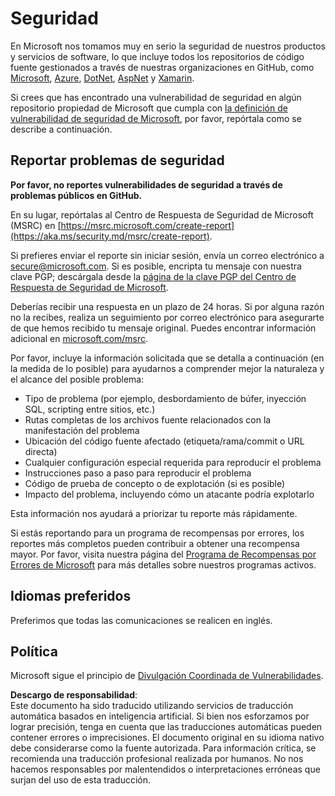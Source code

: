 # Seguridad

En Microsoft nos tomamos muy en serio la seguridad de nuestros productos y servicios de software, lo que incluye todos los repositorios de código fuente gestionados a través de nuestras organizaciones en GitHub, como [Microsoft](https://github.com/Microsoft), [Azure](https://github.com/Azure), [DotNet](https://github.com/dotnet), [AspNet](https://github.com/aspnet) y [Xamarin](https://github.com/xamarin).

Si crees que has encontrado una vulnerabilidad de seguridad en algún repositorio propiedad de Microsoft que cumpla con [la definición de vulnerabilidad de seguridad de Microsoft](https://aka.ms/security.md/definition), por favor, repórtala como se describe a continuación.

## Reportar problemas de seguridad

**Por favor, no reportes vulnerabilidades de seguridad a través de problemas públicos en GitHub.**

En su lugar, repórtalas al Centro de Respuesta de Seguridad de Microsoft (MSRC) en [https://msrc.microsoft.com/create-report](https://aka.ms/security.md/msrc/create-report).

Si prefieres enviar el reporte sin iniciar sesión, envía un correo electrónico a [secure@microsoft.com](mailto:secure@microsoft.com). Si es posible, encripta tu mensaje con nuestra clave PGP; descárgala desde la [página de la clave PGP del Centro de Respuesta de Seguridad de Microsoft](https://aka.ms/security.md/msrc/pgp).

Deberías recibir una respuesta en un plazo de 24 horas. Si por alguna razón no la recibes, realiza un seguimiento por correo electrónico para asegurarte de que hemos recibido tu mensaje original. Puedes encontrar información adicional en [microsoft.com/msrc](https://www.microsoft.com/msrc).

Por favor, incluye la información solicitada que se detalla a continuación (en la medida de lo posible) para ayudarnos a comprender mejor la naturaleza y el alcance del posible problema:

* Tipo de problema (por ejemplo, desbordamiento de búfer, inyección SQL, scripting entre sitios, etc.)
* Rutas completas de los archivos fuente relacionados con la manifestación del problema
* Ubicación del código fuente afectado (etiqueta/rama/commit o URL directa)
* Cualquier configuración especial requerida para reproducir el problema
* Instrucciones paso a paso para reproducir el problema
* Código de prueba de concepto o de explotación (si es posible)
* Impacto del problema, incluyendo cómo un atacante podría explotarlo

Esta información nos ayudará a priorizar tu reporte más rápidamente.

Si estás reportando para un programa de recompensas por errores, los reportes más completos pueden contribuir a obtener una recompensa mayor. Por favor, visita nuestra página del [Programa de Recompensas por Errores de Microsoft](https://aka.ms/security.md/msrc/bounty) para más detalles sobre nuestros programas activos.

## Idiomas preferidos

Preferimos que todas las comunicaciones se realicen en inglés.

## Política

Microsoft sigue el principio de [Divulgación Coordinada de Vulnerabilidades](https://aka.ms/security.md/cvd).

**Descargo de responsabilidad**:  
Este documento ha sido traducido utilizando servicios de traducción automática basados en inteligencia artificial. Si bien nos esforzamos por lograr precisión, tenga en cuenta que las traducciones automáticas pueden contener errores o imprecisiones. El documento original en su idioma nativo debe considerarse como la fuente autorizada. Para información crítica, se recomienda una traducción profesional realizada por humanos. No nos hacemos responsables por malentendidos o interpretaciones erróneas que surjan del uso de esta traducción.